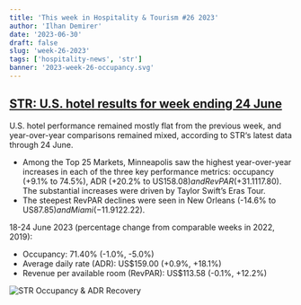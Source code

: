 ```yaml
---
title: 'This week in Hospitality & Tourism #26 2023'
author: 'Ilhan Demirer'
date: '2023-06-30'
draft: false
slug: 'week-26-2023'
tags: ['hospitality-news', 'str']
banner: '2023-week-26-occupancy.svg'
---
```


## [STR: U.S. hotel results for week ending 24 June](https://str.com/press-release/str-us-hotel-results-week-ending-24-june)

U.S. hotel performance remained mostly flat from the previous week, and year-over-year comparisons remained mixed, according to STR‘s latest data through 24 June.

- Among the Top 25 Markets, Minneapolis saw the highest year-over-year increases in each of the three key performance metrics: occupancy (+9.1% to 74.5%), ADR (+20.2% to US$158.08) and RevPAR (+31.1% to US$117.80). The substantial increases were driven by Taylor Swift’s Eras Tour.
- The steepest RevPAR declines were seen in New Orleans (-14.6% to US$87.85) and Miami (-11.9% to US$122.22).

18-24 June 2023 (percentage change from comparable weeks in 2022, 2019):

- Occupancy: 71.40% (-1.0%, -5.0%)
- Average daily rate (ADR): US$159.00 (+0.9%, +18.1%)
- Revenue per available room (RevPAR): US$113.58 (-0.1%, +12.2%)

![STR Occupancy & ADR Recovery](/images/blogimages/2023-week-26-occupancy.svg)
